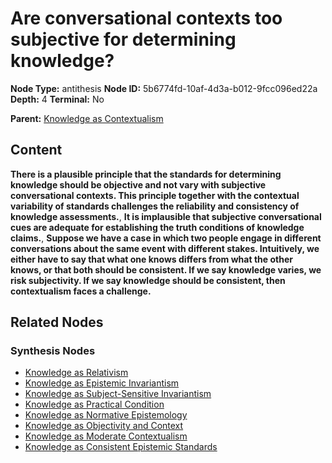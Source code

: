 # Are conversational contexts too subjective for determining knowledge?

**Node Type:** antithesis
**Node ID:** 5b6774fd-10af-4d3a-b012-9fcc096ed22a
**Depth:** 4
**Terminal:** No

**Parent:** [Knowledge as Contextualism](knowledge-as-contextualism-synthesis-15cf81e3-a813-4b9e-8740-448af8f52880.md)

## Content

**There is a plausible principle that the standards for determining knowledge should be objective and not vary with subjective conversational contexts. This principle together with the contextual variability of standards challenges the reliability and consistency of knowledge assessments.**, **It is implausible that subjective conversational cues are adequate for establishing the truth conditions of knowledge claims.**, **Suppose we have a case in which two people engage in different conversations about the same event with different stakes. Intuitively, we either have to say that what one knows differs from what the other knows, or that both should be consistent. If we say knowledge varies, we risk subjectivity. If we say knowledge should be consistent, then contextualism faces a challenge.**

## Related Nodes

### Synthesis Nodes

- [Knowledge as Relativism](knowledge-as-relativism-synthesis-37ccfaab-e346-4fa8-be05-4a3055ab88b1.md)
- [Knowledge as Epistemic Invariantism](knowledge-as-epistemic-invariantism-synthesis-2b794f37-2eff-417c-ba14-575ad8dea90f.md)
- [Knowledge as Subject-Sensitive Invariantism](knowledge-as-subject-sensitive-invariantism-synthesis-d38ca849-dd3c-4548-9c7c-22fb813abf65.md)
- [Knowledge as Practical Condition](knowledge-as-practical-condition-synthesis-a84a5162-6a4e-4eb5-8751-2af972724aae.md)
- [Knowledge as Normative Epistemology](knowledge-as-normative-epistemology-synthesis-3cd74ac9-25d2-41dc-a227-2be23f7ed35d.md)
- [Knowledge as Objectivity and Context](knowledge-as-objectivity-and-context-synthesis-2ef82f65-2fe6-4cf2-a540-ac447bb1c0d9.md)
- [Knowledge as Moderate Contextualism](knowledge-as-moderate-contextualism-synthesis-66a832bf-4b51-446c-8a1d-adfd7b7efa71.md)
- [Knowledge as Consistent Epistemic Standards](knowledge-as-consistent-epistemic-standards-synthesis-c6977b8c-bfd9-4fd9-9263-cf22b8a6c33c.md)
